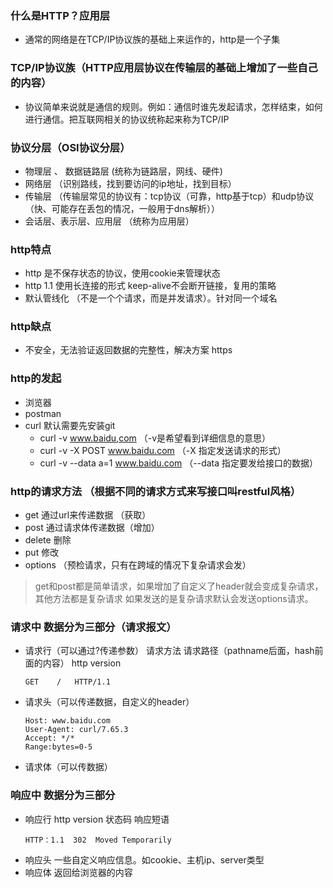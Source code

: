 ### 什么是HTTP？应用层
- 通常的网络是在TCP/IP协议族的基础上来运作的，http是一个子集

### TCP/IP协议族（HTTP应用层协议在传输层的基础上增加了一些自己的内容）
- 协议简单来说就是通信的规则。例如：通信时谁先发起请求，怎样结束，如何进行通信。把互联网相关的协议统称起来称为TCP/IP

### 协议分层（OSI协议分层）
- 物理层 、 数据链路层  (统称为链路层，网线、硬件)
- 网络层   （识别路线，找到要访问的ip地址，找到目标）
- 传输层 （传输层常见的协议有：tcp协议（可靠，http基于tcp）和udp协议（快、可能存在丢包的情况，一般用于dns解析））   
- 会话层、表示层、应用层 （统称为应用层）
 
### http特点
- http 是不保存状态的协议，使用cookie来管理状态
- http 1.1 使用长连接的形式 keep-alive不会断开链接，复用的策略
- 默认管线化 （不是一个个请求，而是并发请求）。针对同一个域名

### http缺点
- 不安全，无法验证返回数据的完整性，解决方案 https

### http的发起
- 浏览器
- postman
- curl 默认需要先安装git
    - curl -v www.baidu,com （-v是希望看到详细信息的意思）
    - curl -v -X POST www.baidu.com （-X 指定发送请求的形式）
    - curl -v --data a=1 www.baidu.com （--data 指定要发给接口的数据）

### http的请求方法 （根据不同的请求方式来写接口叫restful风格）
- get 通过url来传递数据 （获取） 
- post 通过请求体传递数据（增加） 
- delete 删除                  
- put 修改
- options （预检请求，只有在跨域的情况下复杂请求会发）
> get和post都是简单请求，如果增加了自定义了header就会变成复杂请求，其他方法都是复杂请求 如果发送的是复杂请求默认会发送options请求。

### 请求中 数据分为三部分（请求报文）
- 请求行（可以通过?传递参数） 请求方法 请求路径（pathname后面，hash前面的内容） http version
    ```
    GET    /   HTTP/1.1
    ```
- 请求头（可以传递数据，自定义的header）
    ```
    Host: www.baidu.com
    User-Agent: curl/7.65.3
    Accept: */*
    Range:bytes=0-5
    ```
- 请求体（可以传数据）

### 响应中  数据分为三部分
- 响应行  http version  状态码  响应短语
    ```
    HTTP：1.1  302  Moved Temporarily
    ```
- 响应头  一些自定义响应信息。如cookie、主机ip、server类型
- 响应体  返回给浏览器的内容


